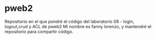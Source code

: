 # pweb2
Repositorio en el que pondré el código del laboratorio 08 - login, logout,crud y ACL de pweb2
Mi nombre es fanny lorenzo, y mantendré el repositorio para compartir código.

